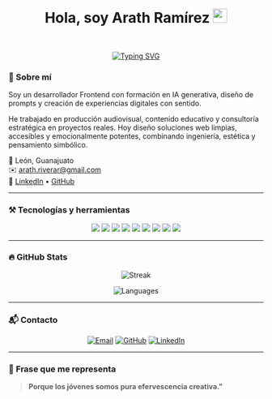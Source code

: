 <h1 align="center">
  Hola, soy Arath Ramírez
  <img src="https://media.giphy.com/media/hvRJCLFzcasrR4ia7z/giphy.gif" width="28">
</h1>

<br/>

<p align="center">
  <a href="https://github.com/DenverCoder1/readme-typing-svg">
    <img src="https://readme-typing-svg.herokuapp.com?font=Fira+Code&size=22&pause=1000&center=true&width=435&lines=Desarrollador+Frontend;Prompt+Engineer+%7C+IA+Generativa;Explorador+de+Sistemas+Simb%C3%B3licos;Tecnolog%C3%ADa+con+prop%C3%B3sito+y+alma" alt="Typing SVG" />
  </a>
</p>

### 🧠 Sobre mí

Soy un desarrollador Frontend con formación en IA generativa, diseño de prompts y creación de experiencias digitales con sentido.

He trabajado en producción audiovisual, contenido educativo y consultoría estratégica en proyectos reales. Hoy diseño soluciones web limpias, accesibles y emocionalmente potentes, combinando ingeniería, estética y pensamiento simbólico.

📍 León, Guanajuato  
✉️ arath.riverar@gmail.com  
🔗 [LinkedIn](https://www.linkedin.com/in/arath-alejandro-ramírez-rivera-a921411a2/) • [GitHub](https://github.com/Idertal)

---

### ⚒️ Tecnologías y herramientas

<p align="center">
  <img src="https://img.shields.io/badge/Java-ED8B00?style=for-the-badge&logo=java&logoColor=white"/>
  <img src="https://img.shields.io/badge/JavaScript-F7DF1E?style=for-the-badge&logo=javascript&logoColor=black"/>
  <img src="https://img.shields.io/badge/HTML5-E34F26?style=for-the-badge&logo=html5&logoColor=white"/>
  <img src="https://img.shields.io/badge/CSS3-1572B6?style=for-the-badge&logo=css3&logoColor=white"/>
  <img src="https://img.shields.io/badge/MySQL-00758F?style=for-the-badge&logo=mysql&logoColor=white"/>
  <img src="https://img.shields.io/badge/Postman-FF6C37?style=for-the-badge&logo=postman&logoColor=white"/>
  <img src="https://img.shields.io/badge/Prompt_Engineering-7B68EE?style=for-the-badge&logo=openai&logoColor=white"/>
  <img src="https://img.shields.io/badge/Vite-646CFF?style=for-the-badge&logo=vite&logoColor=white"/>
  <img src="https://img.shields.io/badge/Git-F05032?style=for-the-badge&logo=git&logoColor=white"/>
</p>

---

### 🔥 GitHub Stats

<p align="center">
  <img alt="Streak" src="https://github-readme-streak-stats.herokuapp.com/?user=Idertal&theme=tokyonight&hide_border=true"/>
</p>

<p align="center">
  <img alt="Languages" src="https://github-readme-stats.vercel.app/api/top-langs/?username=Idertal&layout=compact&theme=tokyonight&hide_border=true" />
</p>

---

### 📬 Contacto

<p align="center">
  <a href="mailto:arath.riverar@gmail.com"><img src="https://img.icons8.com/bubbles/50/000000/gmail.png" alt="Email"/></a>
  <a href="https://github.com/Idertal"><img src="https://img.icons8.com/bubbles/50/000000/github.png" alt="GitHub"/></a>
  <a href="https://www.linkedin.com/in/arath-alejandro-ramírez-rivera-a921411a2/"><img src="https://img.icons8.com/bubbles/50/000000/linkedin.png" alt="LinkedIn"/></a>
</p>


---

### 🧭 Frase que me representa

> **Porque los jóvenes somos pura efervescencia creativa."**
